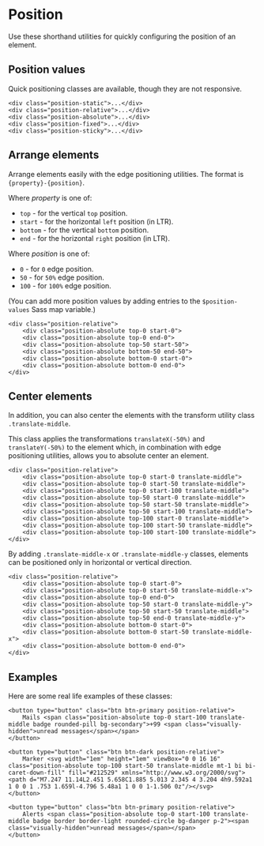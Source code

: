 # Position

Use these shorthand utilities for quickly configuring the position of an element.

## Position values

Quick positioning classes are available, though they are not responsive.
```
<div class="position-static">...</div>
<div class="position-relative">...</div>
<div class="position-absolute">...</div>
<div class="position-fixed">...</div>
<div class="position-sticky">...</div>
```

## Arrange elements

Arrange elements easily with the edge positioning utilities. The format is `{property}-{position}`.

Where *property* is one of:

* `top` - for the vertical `top` position.
* `start` - for the horizontal `left` position (in LTR).
* `bottom` - for the vertical `bottom` position.
* `end` - for the horizontal `right` position (in LTR).

Where *position* is one of:

* `0` - for `0` edge position.
* `50` - for `50%` edge position.
* `100` - for `100%` edge position.

(You can add more position values by adding entries to the `$position-values` Sass map variable.)
```
<div class="position-relative">
    <div class="position-absolute top-0 start-0">
    <div class="position-absolute top-0 end-0">
    <div class="position-absolute top-50 start-50">
    <div class="position-absolute bottom-50 end-50">
    <div class="position-absolute bottom-0 start-0">
    <div class="position-absolute bottom-0 end-0">
</div>
```

## Center elements

In addition, you can also center the elements with the transform utility class `.translate-middle`.

This class applies the transformations `translateX(-50%)` and `translateY(-50%)` to the element which, in combination with edge positioning utilities, allows you to absolute center an element.
```
<div class="position-relative">
    <div class="position-absolute top-0 start-0 translate-middle">
    <div class="position-absolute top-0 start-50 translate-middle">
    <div class="position-absolute top-0 start-100 translate-middle">
    <div class="position-absolute top-50 start-0 translate-middle">
    <div class="position-absolute top-50 start-50 translate-middle">
    <div class="position-absolute top-50 start-100 translate-middle">
    <div class="position-absolute top-100 start-0 translate-middle">
    <div class="position-absolute top-100 start-50 translate-middle">
    <div class="position-absolute top-100 start-100 translate-middle">
</div>
```
By adding `.translate-middle-x` or `.translate-middle-y` classes, elements can be positioned only in horizontal or vertical direction.
```
<div class="position-relative">
    <div class="position-absolute top-0 start-0">
    <div class="position-absolute top-0 start-50 translate-middle-x">
    <div class="position-absolute top-0 end-0">
    <div class="position-absolute top-50 start-0 translate-middle-y">
    <div class="position-absolute top-50 start-50 translate-middle">
    <div class="position-absolute top-50 end-0 translate-middle-y">
    <div class="position-absolute bottom-0 start-0">
    <div class="position-absolute bottom-0 start-50 translate-middle-x">
    <div class="position-absolute bottom-0 end-0">
</div>
```

## Examples

Here are some real life examples of these classes:
```
<button type="button" class="btn btn-primary position-relative">
    Mails <span class="position-absolute top-0 start-100 translate-middle badge rounded-pill bg-secondary">+99 <span class="visually-hidden">unread messages</span></span>
</button>

<button type="button" class="btn btn-dark position-relative">
    Marker <svg width="1em" height="1em" viewBox="0 0 16 16" class="position-absolute top-100 start-50 translate-middle mt-1 bi bi-caret-down-fill" fill="#212529" xmlns="http://www.w3.org/2000/svg"><path d="M7.247 11.14L2.451 5.658C1.885 5.013 2.345 4 3.204 4h9.592a1 1 0 0 1 .753 1.659l-4.796 5.48a1 1 0 0 1-1.506 0z"/></svg>
</button>

<button type="button" class="btn btn-primary position-relative">
    Alerts <span class="position-absolute top-0 start-100 translate-middle badge border border-light rounded-circle bg-danger p-2"><span class="visually-hidden">unread messages</span></span>
</button>
```
